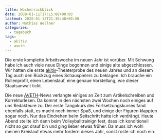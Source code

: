 ```yaml
---
title: Wochenrückblick
date: 2008-01-11T17:15:08+00:00
lastmod: 2020-01-13T21:38:48+00:00
author: Mathias Wellner
categories:
  - tagebuch
tags:
  - akitiv
  - aveth
---
```

Die erste komplette Arbeitswoche im neuen Jahr ist vorüber. Mit Schwung habe ich auch viele neue Dinge begonnen und einige alte abgeschlossen. Wir hatten die erste [akitiv](http://www.aki.ethz.ch/akitiv/)-Theaterprobe des neuen Jahres und an diesem Tag auch den Rückzug eines Schauspielers zu beklagen. Ich brauche ein Rollenprofil, einen Lebenslauf, eine genaue Vorstellung, wie dieser Staatsanwalt tickt. 

Die neue [AVETH](http://www.aveth.ethz.ch)-News verlangte einiges an Zeit zum Artikelschreiben und Korrekturlesen. Da kommt in den nächsten zwei Wochen noch einiges auf uns Redakteure zu. Der erste Tangokurs des Fortsetzungskurses fand ebenfalls statt, es macht noch immer Spaß, und einige der Figuren klappten sogar noch. Nur das Eindrehen beim Seitschritt hatte ich verdrängt. Heute Abend stellte ich dann beim Volleyballtrainign fest, dass ich konditionell nicht so gut drauf bin und ging lieber etwas früher. Da muss ich wohl meinen Kreislauf etwas mehr fordern dieses Jahr, sonst roste ich noch ein.